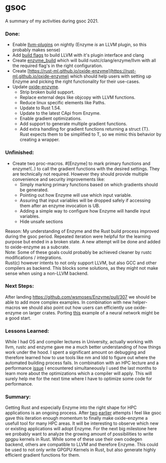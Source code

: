 # gsoc
A summary of my activities during gsoc 2021.

### Done:  
- Enable [llvm-plugins](https://github.com/rust-lang/rust/pull/86267) on nightly (Enzyme _is_ an LLVM plugin, so this probably makes sense)  
- Add [build flags](https://github.com/rust-lang/rust/pull/87297) to build LLVM with it's plugin interface and clang  
- Create [enzyme\_build](https://github.com/ZuseZ4/enzyme_build/commit/ee84fd20cf47a74581fc8a26ca1713539d529dba) which will build rustc/clang/enzyme/llvm with all the required flag's in the right configuration. 
- Create [https://rust-ml.github.io/oxide-enzyme](https://rust-ml.github.io/oxide-enzyme) which should help users 
        with setting up Enzyme and picking the right functionality for their use-cases.  
- Update [oxide-enzyme](https://github.com/rust-ml/oxide-enzyme).  
    - Strip broken build support.  
    - Replace external deps like objcopy with LLVM functions.  
    - Reduce linux specific elements like Paths.  
    - Update to Rust 1.54.  
    - Update to the latest CApi from Enzyme.  
    - Enable gradient optimizations.  
    - Add support to generate multiple gradient functions.  
    - Add extra handling for gradient functions returning a struct {T}.  
        Rust expects them to be simplified to T, so we mimic this behavior by creating a wrapper.  
 

### Unfinished:  
- Create two proc-macros. #[Enzyme] to mark primary functions and enzyme!(..) to call the gradient functions with the desired settings. They are technically not required. However they should provide multiple convenience and security improvements like:  
  - Simply marking primary functions based on which gradients should be generated.  
  - Pointing out how Enzyme will use which input variable.  
  - Assuring that input variables will be dropped safely if accessing them after an enzyme invocation is UB.  
  - Adding a simple way to configure how Enzyme will handle input variables.  
  - Hide unsafe sections  

Reason: My understanding of Enzyme and the Rust build process improved during the gsoc period. Repeated iteration were helpful for the learning purpose but ended in a broken state. A new attempt will be done and added to oxide-enzyme as a subcrate.  
Note: Some of these goals could probably be achieved cleaner by rustc modifications / integrations.  
Rust(c) however intents to not only support LLVM, but also GCC and other compilers as backend. This blocks some solutions, as they might not make sense when using a non-LLVM backend.  


### Next Steps:
After landing https://github.com/wsmoses/Enzyme/pull/307 we should be able to add more complex examples.
In combination with new helper-macros we should also point out how users can efficiently use oxide-enzyme on larger crates.
Porting [this](https://github.com/tiberiusferreira/oxide-enzyme/blob/master/src/main.rs) example of a neural network might be a good start.

### Lessons Learned:
While I had OS and compiler lectures in University, actually working with llvm, rustc and enzyme gave me a much better understanding of how things 
work under the hood. I spent a significant amount on debugging and therefore learned how to use tools like nm and ldd 
to figure out where the automated building process fails. 
In combination with an HPC lecture and a performance [issue](https://github.com/rust-lang/rust/issues/85354) I encountered simultaneously 
I used the last months to learn more about the optimizations which a compiler will apply. This will surely help me for the next time
where I have to optimize some code for performance.


### Summary:
Getting Rust and especially Enzyme into the right shape for HPC applications is an ongoing process. 
After [two](https://github.com/tiberiusferreira/oxide-enzyme) [earlier](https://github.com/bytesnake/oxide-enzyme) attempts I feel like gsoc gave this iteration enough momentum to finally make oxide-enzyme a usefull tool for many HPC areas.
It will be interesting to observe which new or existing applications will adopt Enzyme. 
For the next big milestone here we probably want to analyze the growing amount of possibilities to write gpgpu kernels in Rust.
While some of these use their own codegen backend, others are compatible to LLVM and therefore Enzyme. 
This could be used to not only write GPGPU Kernels in Rust, but also generate highly efficient gradient functions for them.
